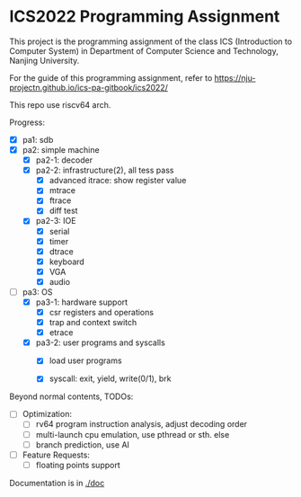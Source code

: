 # ICS2022 Programming Assignment

This project is the programming assignment of the class ICS (Introduction to Computer System)
in Department of Computer Science and Technology, Nanjing University.

For the guide of this programming assignment,
refer to https://nju-projectn.github.io/ics-pa-gitbook/ics2022/

This repo use riscv64 arch.

Progress:

- [x] pa1: sdb
- [x] pa2: simple machine
    - [x] pa2-1: decoder
    - [x] pa2-2: infrastructure(2), all tess pass
        - [x] advanced itrace: show register value
        - [x] mtrace
        - [x] ftrace
        - [x] diff test
    - [x] pa2-3: IOE
        - [x] serial
        - [x] timer
        - [x] dtrace
        - [x] keyboard
        - [x] VGA
        - [x] audio
- [ ] pa3: OS
    - [x] pa3-1: hardware support
        - [x] csr registers and operations
        - [x] trap and context switch
        - [x] etrace
    - [x] pa3-2: user programs and syscalls
        - [x] load user programs
        - [x] syscall: exit, yield, write(0/1), brk


Beyond normal contents, TODOs:

- [ ] Optimization:
    - [ ] rv64 program instruction analysis, adjust decoding order
    - [ ] multi-launch cpu emulation, use pthread or sth. else
    - [ ] branch prediction, use AI
- [ ] Feature Requests:
    - [ ] floating points support

Documentation is in [./doc](./doc/main.md)